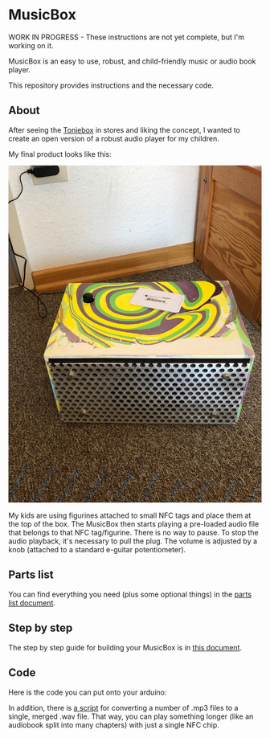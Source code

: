 # MusicBox

WORK IN PROGRESS - These instructions are not yet complete, but I'm working on it.

MusicBox is an easy to use, robust, and child-friendly music or audio book player.

This repository provides instructions and the necessary code.

## About ##

After seeing the [Toniebox][] in stores and liking the concept, I wanted to create an open version of a robust audio player for my children.

My final product looks like this:

![MusicBox - final product][img1]

My kids are using figurines attached to small NFC tags and place them at the top of the box. The MusicBox then starts playing a pre-loaded audio file that belongs to that NFC tag/figurine. There is no way to pause. To stop the audio playback, it's necessary to pull the plug. The volume is adjusted by a knob (attached to a standard e-guitar potentiometer).

## Parts list ##

You can find everything you need (plus some optional things) in the [parts list document][parts].

## Step by step ##

The step by step guide for building your MusicBox is in [this document][stepbystep].

## Code ##

Here is the code you can put onto your arduino: 

In addition, there is [a script][mp3script] for converting a number of .mp3 files to a single, merged .wav file. That way, you can play something longer (like an audiobook split into many chapters) with just a single NFC chip.


[Toniebox]: https://tonies.de/

[parts]: /instructions/parts_list.md
[stepbystep]: /instructions/stepbystep.md
[mp3script]: /code/mp3towavscript.sh

[img1]: /images/final.jpeg
